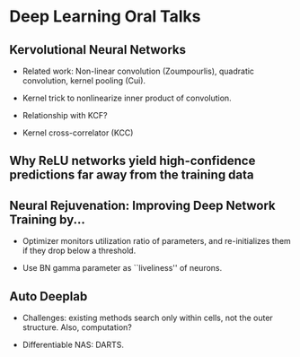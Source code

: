 # Deep Learning Oral Talks


## Kervolutional Neural Networks

- Related work: Non-linear convolution (Zoumpourlis), quadratic convolution,
  kernel pooling (Cui).

- Kernel trick to nonlinearize inner product of convolution.

- Relationship with KCF?

- Kernel cross-correlator (KCC)


## Why ReLU networks yield high-confidence predictions far away from the training data


## Neural Rejuvenation: Improving Deep Network Training by...

- Optimizer monitors utilization ratio of parameters, and re-initializes them
  if they drop below a threshold.

- Use BN gamma parameter as ``liveliness'' of neurons.


## Auto Deeplab

- Challenges: existing methods search only within cells, not the outer structure.
  Also, computation?

- Differentiable NAS: DARTS.
